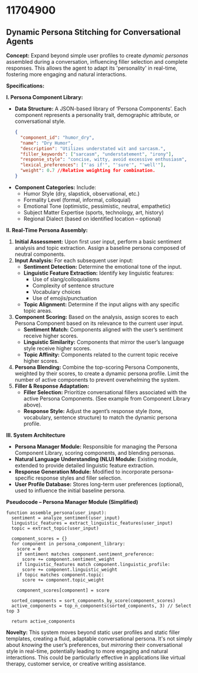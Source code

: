 # 11704900

## Dynamic Persona Stitching for Conversational Agents

**Concept:** Expand beyond simple user profiles to create *dynamic personas* assembled during a conversation, influencing filler selection and complete responses. This allows the agent to adapt its 'personality' in real-time, fostering more engaging and natural interactions.

**Specifications:**

**I. Persona Component Library:**

*   **Data Structure:**  A JSON-based library of ‘Persona Components’. Each component represents a personality trait, demographic attribute, or conversational style.
    ```json
    {
      "component_id": "humor_dry",
      "name": "Dry Humor",
      "description": "Utilizes understated wit and sarcasm.",
      "filler_keywords": ["sarcasm", "understatement", "irony"],
      "response_style": "concise, witty, avoid excessive enthusiasm",
      "lexical_preferences": ["'as if'", "'sure'", "'well'"],
      "weight": 0.7 //Relative weighting for combination.
    }
    ```
*   **Component Categories:** Include:
    *   Humor Style (dry, slapstick, observational, etc.)
    *   Formality Level (formal, informal, colloquial)
    *   Emotional Tone (optimistic, pessimistic, neutral, empathetic)
    *   Subject Matter Expertise (sports, technology, art, history)
    *   Regional Dialect (based on identified location – optional)

**II.  Real-Time Persona Assembly:**

1.  **Initial Assessment:** Upon first user input, perform a basic sentiment analysis and topic extraction. Assign a baseline persona composed of neutral components.
2.  **Input Analysis:**  For each subsequent user input:
    *   **Sentiment Detection:** Determine the emotional tone of the input.
    *   **Linguistic Feature Extraction:** Identify key linguistic features:
        *   Use of slang/colloquialisms
        *   Complexity of sentence structure
        *   Vocabulary choices
        *   Use of emojis/punctuation
    *   **Topic Alignment:** Determine if the input aligns with any specific topic areas.
3.  **Component Scoring:** Based on the analysis, assign scores to each Persona Component based on its relevance to the current user input.
    *   **Sentiment Match:**  Components aligned with the user’s sentiment receive higher scores.
    *   **Linguistic Similarity:** Components that mirror the user’s language style receive higher scores.
    *   **Topic Affinity:** Components related to the current topic receive higher scores.
4.  **Persona Blending:**  Combine the top-scoring Persona Components, weighted by their scores, to create a dynamic persona profile.  Limit the number of active components to prevent overwhelming the system.
5.  **Filler & Response Adaptation:**
    *   **Filler Selection:** Prioritize conversational fillers associated with the active Persona Components.  (See example from Component Library above).
    *   **Response Style:** Adjust the agent’s response style (tone, vocabulary, sentence structure) to match the dynamic persona profile.

**III. System Architecture**

*   **Persona Manager Module:** Responsible for managing the Persona Component Library, scoring components, and blending personas.
*   **Natural Language Understanding (NLU) Module:** Existing module, extended to provide detailed linguistic feature extraction.
*   **Response Generation Module:**  Modified to incorporate persona-specific response styles and filler selection.
*   **User Profile Database:** Stores long-term user preferences (optional), used to influence the initial baseline persona.

**Pseudocode – Persona Manager Module (Simplified)**

```
function assemble_persona(user_input):
  sentiment = analyze_sentiment(user_input)
  linguistic_features = extract_linguistic_features(user_input)
  topic = extract_topic(user_input)

  component_scores = {}
  for component in persona_component_library:
    score = 0
    if sentiment matches component.sentiment_preference:
      score += component.sentiment_weight
    if linguistic_features match component.linguistic_profile:
      score += component.linguistic_weight
    if topic matches component.topic:
      score += component.topic_weight

    component_scores[component] = score

  sorted_components = sort_components_by_score(component_scores)
  active_components = top_n_components(sorted_components, 3) // Select top 3

  return active_components
```

**Novelty:** This system moves beyond static user profiles and static filler templates, creating a fluid, adaptable conversational persona. It's not simply about *knowing* the user’s preferences, but *mirroring* their conversational style in real-time, potentially leading to more engaging and natural interactions. This could be particularly effective in applications like virtual therapy, customer service, or creative writing assistance.